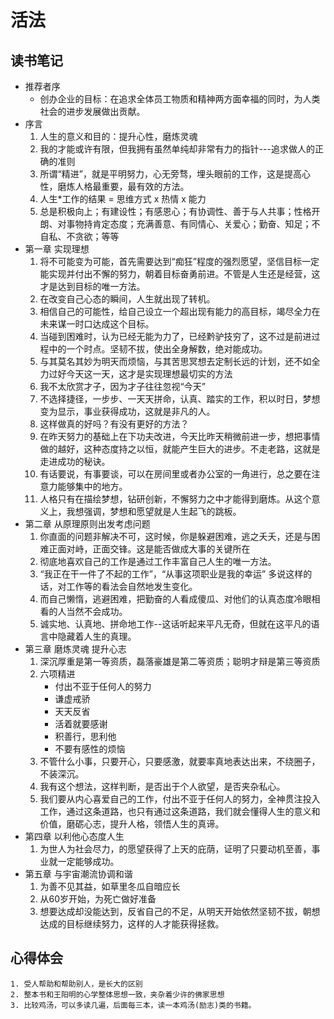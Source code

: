 # 活法
## 读书笔记
- 推荐者序
    - 创办企业的目标：在追求全体员工物质和精神两方面幸福的同时，为人类社会的进步发展做出贡献。
- 序言
    1. 人生的意义和目的：提升心性，磨炼灵魂
    2. 我的才能或许有限，但我拥有虽然单纯却非常有力的指针---追求做人的正确的准则
    3. 所谓“精进”，就是平明努力，心无旁骛，埋头眼前的工作，这是提高心性，磨炼人格最重要，最有效的方法。
    4. 人生*工作的结果 = 思维方式 x 热情 x 能力
    5. 总是积极向上；有建设性；有感恩心；有协调性、善于与人共事；性格开朗、对事物持肯定态度；充满善意、有同情心、关爱心；勤奋、知足；不自私、不贪欲；等等
- 第一章 实现理想
    1. 将不可能变为可能，首先需要达到“痴狂”程度的强烈愿望，坚信目标一定能实现并付出不懈的努力，朝着目标奋勇前进。不管是人生还是经营，这才是达到目标的唯一方法。
    2. 在改变自己心态的瞬间，人生就出现了转机。
    3. 相信自己的可能性，给自己设立一个超出现有能力的高目标，竭尽全力在未来谋一时口达成这个目标。
    4. 当碰到困难时，认为已经无能为力了，已经黔驴技穷了，这不过是前进过程中的一个时点。坚韧不拔，使出全身解数，绝对能成功。
    5. 与其莫名其妙为明天而烦恼，与其苦思冥想去定制长远的计划，还不如全力过好今天这一天，这才是实现理想最切实的方法
    6. 我不太欣赏才子，因为才子往往忽视“今天”
    7. 不选择捷径，一步步、一天天拼命，认真、踏实的工作，积以时日，梦想变为显示，事业获得成功，这就是非凡的人。
    8. 这样做真的好吗？有没有更好的方法？
    9. 在昨天努力的基础上在下功夫改进，今天比昨天稍微前进一步，想把事情做的越好，这种态度持之以恒，就能产生巨大的进步。不走老路，这就是走进成功的秘诀。
    10. 有话要说，有事要谈，可以在房间里或者办公室的一角进行，总之要在注意力能够集中的地方。
    11. 人格只有在描绘梦想，钻研创新，不懈努力之中才能得到磨炼。从这个意义上，我想强调，梦想和愿望就是人生起飞的跳板。
 - 第二章 从原理原则出发考虑问题   
    1. 你直面的问题非解决不可，这时候，你是躲避困难，逃之夭夭，还是与困难正面对峙，正面交锋。这是能否做成大事的关键所在
    2. 彻底地喜欢自己的工作是通过工作丰富自己人生的唯一方法。
    3. “我正在干一件了不起的工作”，“从事这项职业是我的幸运” 多说这样的话，对工作等的看法会自然地发生变化。
    4. 而自己懒惰，逃避困难，把勤奋的人看成傻瓜、对他们的认真态度冷眼相看的人当然不会成功。
    5. 诚实地、认真地、拼命地工作--这话听起来平凡无奇，但就在这平凡的语言中隐藏着人生的真理。
 - 第三章 磨炼灵魂 提升心志
    1. 深沉厚重是第一等资质，磊落豪雄是第二等资质；聪明才辩是第三等资质
    2. 六项精进
        - 付出不亚于任何人的努力
        - 谦虚戒骄
        - 天天反省
        - 活着就要感谢
        - 积善行，思利他
        - 不要有感性的烦恼
    3. 不管什么小事，只要开心，只要感激，就要率真地表达出来，不绕圈子，不装深沉。
    4. 我有这个想法，这样判断，是否出于个人欲望，是否夹杂私心。
    5. 我们要从内心喜爱自己的工作，付出不亚于任何人的努力，全神贯注投入工作，通过这条道路，也只有通过这条道路，我们就会懂得人生的意义和价值，磨砺心志，提升人格，领悟人生的真谛。
 - 第四章 以利他心态度人生
    1. 为世人为社会尽力，的愿望获得了上天的庇荫，证明了只要动机至善，事业就一定能够成功。
 - 第五章 与宇宙潮流协调和谐
    1. 为善不见其益，如草里冬瓜自暗应长
    2. 从60岁开始，为死亡做好准备
    3. 想要达成却没能达到，反省自己的不足，从明天开始依然坚韧不拔，朝想达成的目标继续努力，这样的人才能获得拯救。       

## 心得体会
    1. 受人帮助和帮助别人，是长大的区别
    2. 整本书和王阳明的心学整体思想一致，夹杂着少许的佛家思想
    3. 比较鸡汤，可以多读几遍，后面每三本，读一本鸡汤(励志)类的书籍。